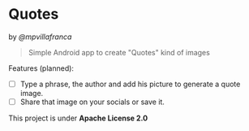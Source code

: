 Quotes
=========
by *@mpvillafranca*

> Simple Android app to create "Quotes" kind of images

Features (planned):
* [ ] Type a phrase, the author and add his picture to generate a quote image.
* [ ] Share that image on your socials or save it.

This project is under **Apache License 2.0**
